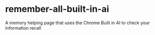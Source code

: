 # remember-all-built-in-ai
A memory helping page that uses the Chrome Built in AI to check your information recall

